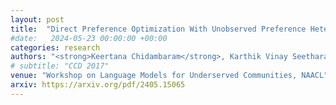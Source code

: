 ```yaml
---
layout: post
title:  "Direct Preference Optimization With Unobserved Preference Heterogeneity"
#date:   2024-05-23 00:00:00 +00:00
categories: research
authors: "<strong>Keertana Chidambaram</strong>, Karthik Vinay Seetharaman, Vasilis Syrgkanis"
# subtitle: "CCD 2017"
venue: "Workshop on Language Models for Underserved Communities, NAACL"
arxiv: https://arxiv.org/pdf/2405.15065
---
```

<!-- Technical and design details of the Intel RealSense R200 and D400 series -->

<!-- I wrote a paper describing the details of a family of RGBD cameras, ASICs and algorithms produced by Intel. It was submitted and accepted to CCD 2017, a CVPR 2017 Workshop. My coauthors were all senior management at Intel and the paper was written to inform the academic community of issues, challenges and priorities in building stereoscopic depth cameras for production use. We highlight state-of-the-art performance on modern datasets, on certain metrics, along with establishing baselines for new datasets and evaluation metrics for depth cameras in general. -->
